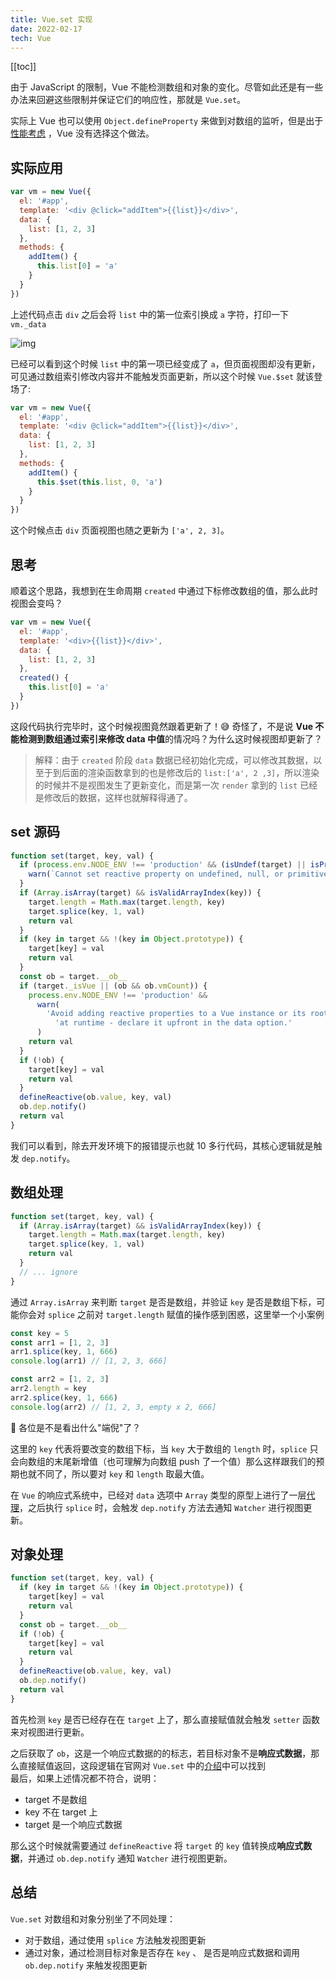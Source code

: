 ```yaml
---
title: Vue.set 实现
date: 2022-02-17
tech: Vue
---
```


[[toc]]

由于 JavaScript 的限制，Vue 不能检测数组和对象的变化。尽管如此还是有一些办法来回避这些限制并保证它们的响应性，那就是 `Vue.set`。  

实际上 Vue 也可以使用 `Object.defineProperty` 来做到对数组的监听，但是出于[性能考虑](https://github.com/vuejs/vue/issues/8562) ，Vue 没有选择这个做法。

## 实际应用

```javascript
var vm = new Vue({
  el: '#app',
  template: '<div @click="addItem">{{list}}</div>',
  data: {
    list: [1, 2, 3]
  },
  methods: {
    addItem() {
      this.list[0] = 'a'
    }
  }
})
```

上述代码点击 `div` 之后会将 `list` 中的第一位索引换成 `a` 字符，打印一下 `vm._data`  

![img](/img/vuesetimg.png)

已经可以看到这个时候 `list` 中的第一项已经变成了 `a`，但页面视图却没有更新，可见通过数组索引修改内容并不能触发页面更新，所以这个时候 `Vue.$set` 就该登场了:

```javascript
var vm = new Vue({
  el: '#app',
  template: '<div @click="addItem">{{list}}</div>',
  data: {
    list: [1, 2, 3]
  },
  methods: {
    addItem() {
      this.$set(this.list, 0, 'a')
    }
  }
})
```

这个时候点击 `div` 页面视图也随之更新为 `['a', 2, 3]`。  

## 思考

顺着这个思路，我想到在生命周期 `created` 中通过下标修改数组的值，那么此时视图会变吗？

```javascript
var vm = new Vue({
  el: '#app',
  template: '<div>{{list}}</div>',
  data: {
    list: [1, 2, 3]
  },
  created() {
    this.list[0] = 'a'
  }
})
```

这段代码执行完毕时，这个时候视图竟然跟着更新了！😅 奇怪了，不是说 **Vue 不能检测到数组通过索引来修改 data 中值**的情况吗？为什么这时候视图却更新了？


> 解释：由于 `created` 阶段 `data` 数据已经初始化完成，可以修改其数据，以至于到后面的渲染函数拿到的也是修改后的 `list:['a', 2 ,3]`，所以渲染的时候并不是视图发生了更新变化，而是第一次 `render` 拿到的 `list` 已经是修改后的数据，这样也就解释得通了。

## set 源码

```js
function set(target, key, val) {
  if (process.env.NODE_ENV !== 'production' && (isUndef(target) || isPrimitive(target))) {
    warn(`Cannot set reactive property on undefined, null, or primitive value: ${target}`)
  }
  if (Array.isArray(target) && isValidArrayIndex(key)) {
    target.length = Math.max(target.length, key)
    target.splice(key, 1, val)
    return val
  }
  if (key in target && !(key in Object.prototype)) {
    target[key] = val
    return val
  }
  const ob = target.__ob__
  if (target._isVue || (ob && ob.vmCount)) {
    process.env.NODE_ENV !== 'production' &&
      warn(
        'Avoid adding reactive properties to a Vue instance or its root $data ' +
          'at runtime - declare it upfront in the data option.'
      )
    return val
  }
  if (!ob) {
    target[key] = val
    return val
  }
  defineReactive(ob.value, key, val)
  ob.dep.notify()
  return val
}
```

我们可以看到，除去开发环境下的报错提示也就 10 多行代码，其核心逻辑就是触发 `dep.notify`。

## 数组处理

```js
function set(target, key, val) {
  if (Array.isArray(target) && isValidArrayIndex(key)) {
    target.length = Math.max(target.length, key)
    target.splice(key, 1, val)
    return val
  }
  // ... ignore
}
```

通过 `Array.isArray` 来判断 `target` 是否是数组，并验证 `key` 是否是数组下标，可能你会对 `splice` 之前对 `target.length` 赋值的操作感到困惑，这里举一个小案例

```js
const key = 5
const arr1 = [1, 2, 3]
arr1.splice(key, 1, 666)
console.log(arr1) // [1, 2, 3, 666]

const arr2 = [1, 2, 3]
arr2.length = key
arr2.splice(key, 1, 666)
console.log(arr2) // [1, 2, 3, empty x 2, 666]
```

🧐 各位是不是看出什么"端倪"了？

这里的 `key` 代表将要改变的数组下标，当 `key` 大于数组的 `length` 时，`splice` 只会向数组的末尾新增值（也可理解为向数组 push 了一个值）那么这样跟我们的预期也就不同了，所以要对 `key` 和 `length` 取最大值。  

在 `Vue` 的响应式系统中，已经对 `data` 选项中 `Array` 类型的原型上进行了一层[代理](https://github.com/vuejs/vue/blob/v2.6.14/src/core/observer/index.js#L42-L57)，之后执行 `splice` 时，会触发 `dep.notify` 方法去通知 `Watcher` 进行视图更新。

## 对象处理

```js {6}
function set(target, key, val) {
  if (key in target && !(key in Object.prototype)) {
    target[key] = val
    return val
  }
  const ob = target.__ob__
  if (!ob) {
    target[key] = val
    return val
  }
  defineReactive(ob.value, key, val)
  ob.dep.notify()
  return val
}
```

首先检测 `key` 是否已经存在在 `target` 上了，那么直接赋值就会触发 `setter` 函数来对视图进行更新。

之后获取了 `ob`，这是一个响应式数据的的标志，若目标对象不是**响应式数据**，那么直接赋值返回，这段逻辑在官网对 `Vue.set` 中的[介绍](https://v2.cn.vuejs.org/v2/api/#Vue-set)中可以找到  
最后，如果上述情况都不符合，说明：

- target 不是数组
- key 不在 target 上
- target 是一个响应式数据

那么这个时候就需要通过 `defineReactive` 将 `target` 的 `key` 值转换成**响应式数据**，并通过 `ob.dep.notify` 通知 `Watcher` 进行视图更新。

## 总结

`Vue.set` 对数组和对象分别坐了不同处理：

- 对于数组，通过使用 `splice` 方法触发视图更新
- 通过对象，通过检测目标对象是否存在 `key` 、 是否是响应式数据和调用 `ob.dep.notify` 来触发视图更新  
